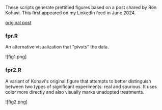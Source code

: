 These scripts generate prettified figures based on a post shared by Ron Kohavi.  This first appeared on my LinkedIn feed in June 2024.

[original post](https://www.linkedin.com/posts/ronnyk_here-is-a-graphical-depiction-of-why-about-activity-7201985340968951808-DAUT?utm_source=share&utm_medium=member_desktop)


### fpr.R

An alternative visualization that "pivots" the data.

![fig1.png]

### fpr2.R

A variant of Kohavi's original figure that attempts to better distinguish between two types of significant experiments:  real and spurious.  It uses color more directly and also visually marks unadopted treatments.

![fig2.png]
